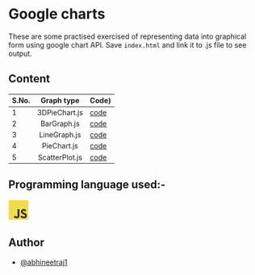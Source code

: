 # Google charts
These are some practised exercised of representing data into graphical form using google chart API.
Save ```index.html``` and link it to .js file to see output.

## Content

| S.No. | Graph type | Code) |
| --- |:----------: | --- |
| 1 | 3DPieChart.js | [code](3DPieChart.js) |
| 2 | BarGraph.js | [code](BarGraph.js) |
| 3 | LineGraph.js | [code](LineGraph.js) |
| 4 | PieChart.js | [code](PieChart.js) |
| 5 | ScatterPlot.js | [code](ScatterPlot.js) |

## Programming language used:-
<a href="https://developer.mozilla.org/en-US/docs/Web/JavaScript" target="_blank" rel="noreferrer"> <img src="https://raw.githubusercontent.com/devicons/devicon/master/icons/javascript/javascript-original.svg" alt="javascript" width="40" height="40"/> </a>

## Author
*	[@abhineetraj1](https://github.com/abhineetraj1)